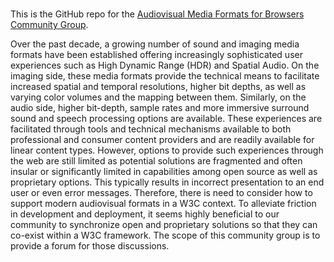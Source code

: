 # 

This is the GitHub repo for the 
[Audiovisual Media Formats for Browsers Community Group](https://www.w3.org/community/av4browsers/).

Over the past decade, a growing number of sound and imaging media formats have been established offering increasingly sophisticated user experiences such as High Dynamic Range (HDR) and Spatial Audio. On the imaging side, these media formats provide the technical means to facilitate increased spatial and temporal resolutions, higher bit depths, as well as varying color volumes and the mapping between them. Similarly, on the audio side, higher bit-depth, sample rates and more immersive surround sound and speech processing options are available. These experiences are facilitated through tools and technical mechanisms available to both professional and consumer content providers and are readily available for linear content types. However, options to provide such experiences through the web are still limited as potential solutions are fragmented and often insular or significantly limited in capabilities among open source as well as proprietary options. This typically results in incorrect presentation to an end user or even error messages. Therefore, there is need to consider how to support modern audiovisual formats in a W3C context. To alleviate friction in development and deployment, it seems highly beneficial to our community to synchronize open and proprietary solutions so that they can co-exist within a W3C framework. The scope of this community group is to provide a forum for those discussions. 
